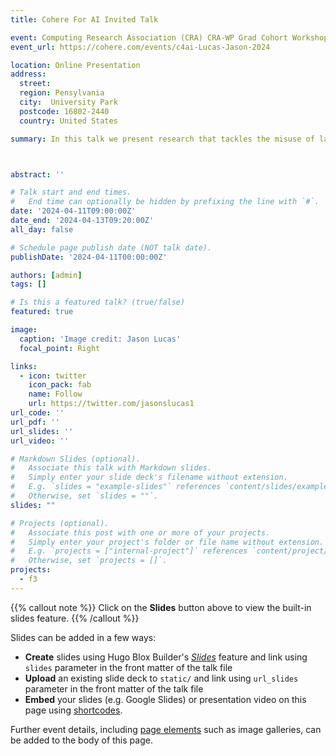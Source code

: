 ```yaml
---
title: Cohere For AI Invited Talk

event: Computing Research Association (CRA) CRA-WP Grad Cohort Workshop Lightening Talk
event_url: https://cohere.com/events/c4ai-Lucas-Jason-2024

location: Online Presentation
address:
  street: 
  region: Pensylvania
  city:  University Park
  postcode: 16802-2440
  country: United States

summary: In this talk we present research that tackles the misuse of large language models (LLMs) by introducing the Fighting Fire with Fire (F3) strategy, which uses GPT-3.5-turbo to generate and detect disinformation. By employing advanced techniques, we achieved a 68-72% accuracy in identifying deceptive content. We also address COVID-19 misinformation in low-resource regions, focusing on the Caribbean. Using US fact-checked claims, we trained models to detect misinformation in English, Spanish, and Haitian French. Our results highlight the limitations of current methods and the need for further multilingual research. 



abstract: ''

# Talk start and end times.
#   End time can optionally be hidden by prefixing the line with `#`.
date: '2024-04-11T09:00:00Z'
date_end: '2024-04-13T09:20:00Z'
all_day: false

# Schedule page publish date (NOT talk date).
publishDate: '2024-04-11T00:00:00Z'

authors: [admin]
tags: []

# Is this a featured talk? (true/false)
featured: true

image:
  caption: 'Image credit: Jason Lucas'
  focal_point: Right

links:
  - icon: twitter
    icon_pack: fab
    name: Follow
    url: https://twitter.com/jasonslucas1
url_code: ''
url_pdf: ''
url_slides: ''
url_video: ''

# Markdown Slides (optional).
#   Associate this talk with Markdown slides.
#   Simply enter your slide deck's filename without extension.
#   E.g. `slides = "example-slides"` references `content/slides/example-slides.md`.
#   Otherwise, set `slides = ""`.
slides: ""

# Projects (optional).
#   Associate this post with one or more of your projects.
#   Simply enter your project's folder or file name without extension.
#   E.g. `projects = ["internal-project"]` references `content/project/deep-learning/index.md`.
#   Otherwise, set `projects = []`.
projects:
  - f3
---
```


{{% callout note %}}
Click on the **Slides** button above to view the built-in slides feature.
{{% /callout %}}

Slides can be added in a few ways:

- **Create** slides using Hugo Blox Builder's [_Slides_](https://docs.hugoblox.com/reference/content-types/) feature and link using `slides` parameter in the front matter of the talk file
- **Upload** an existing slide deck to `static/` and link using `url_slides` parameter in the front matter of the talk file
- **Embed** your slides (e.g. Google Slides) or presentation video on this page using [shortcodes](https://docs.hugoblox.com/reference/markdown/).

Further event details, including [page elements](https://docs.hugoblox.com/reference/markdown/) such as image galleries, can be added to the body of this page.

